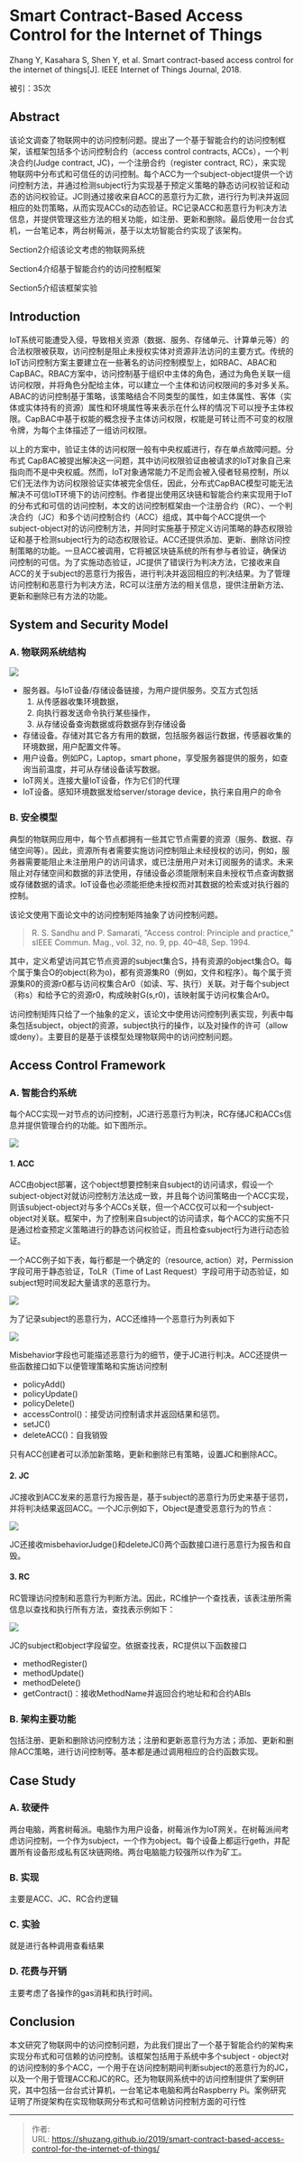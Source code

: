 # Smart Contract-Based Access Control for the Internet of Things


Zhang Y, Kasahara S, Shen Y, et al. Smart contract-based access control for the internet of things[J]. IEEE Internet of Things Journal, 2018.

被引：35次

## Abstract

该论文调查了物联网中的访问控制问题。提出了一个基于智能合约的访问控制框架，该框架包括多个访问控制合约（access control contracts, ACCs），一个判决合约(Judge contract, JC)，一个注册合约（register contract, RC），来实现物联网中分布式和可信任的访问控制。每个ACC为一个subject-object提供一个访问控制方法，并通过检测subject行为实现基于预定义策略的静态访问权验证和动态的访问权验证。JC则通过接收来自ACC的恶意行为汇款，进行行为判决并返回相应的处罚策略，从而实现ACCs的动态验证。RC记录ACC和恶意行为判决方法信息，并提供管理这些方法的相关功能，如注册、更新和删除。最后使用一台台式机，一台笔记本，两台树莓派，基于以太坊智能合约实现了该架构。

Section2介绍该论文考虑的物联网系统

Section4介绍基于智能合约的访问控制框架

Section5介绍该框架实验

## Introduction

IoT系统可能遭受入侵，导致相关资源（数据、服务、存储单元、计算单元等）的合法权限被获取，访问控制是阻止未授权实体对资源非法访问的主要方式。传统的IoT访问控制方案主要建立在一些著名的访问控制模型上，如RBAC、ABAC和CapBAC。RBAC方案中，访问控制基于组织中主体的角色，通过为角色关联一组访问权限，并将角色分配给主体，可以建立一个主体和访问权限间的多对多关系。ABAC的访问控制基于策略，该策略结合不同类型的属性，如主体属性、客体（实体或实体持有的资源）属性和环境属性等来表示在什么样的情况下可以授予主体权限。CapBAC中基于权能的概念授予主体访问权限，权能是可转让而不可变的权限令牌，为每个主体描述了一组访问权限。

以上的方案中，验证主体的访问权限一般有中央权威进行，存在单点故障问题。分布式 CapBAC被提出解决这一问题，其中访问权限验证由被请求的IoT对象自己来指向而不是中央权威。然而，IoT对象通常能力不足而会被入侵者轻易控制，所以它们无法作为访问权限验证实体被完全信任，因此，分布式CapBAC模型可能无法解决不可信IoT环境下的访问控制。作者提出使用区块链和智能合约来实现用于IoT的分布式和可信的访问控制，本文的访问控制框架由一个注册合约（RC）、一个判决合约（JC）和多个访问控制合约（ACC）组成，其中每个ACC提供一个subject-object对的访问控制方法，并同时实施基于预定义访问策略的静态权限验证和基于检测subject行为的动态权限验证。ACC还提供添加、更新、删除访问控制策略的功能。一旦ACC被调用，它将被区块链系统的所有参与者验证，确保访问控制的可信。为了实施动态验证，JC提供了错误行为判决方法，它接收来自ACC的关于subject的恶意行为报告，进行判决并返回相应的判决结果。为了管理访问控制和恶意行为判决方法，RC可以注册方法的相关信息，提供注册新方法、更新和删除已有方法的功能。

## System and Security Model

### A. 物联网系统结构

![](https://ieeexplore.ieee.org/mediastore_new/IEEE/content/media/6488907/8709863/8386853/zhang1-2847705-small.gif)

- 服务器。与IoT设备/存储设备链接，为用户提供服务。交互方式包括
  1. 从传感器收集环境数据，
  2. 向执行器发送命令执行某些操作，
  3. 从存储设备查询数据或将数据存到存储设备
- 存储设备。存储对其它各方有用的数据，包括服务器运行数据，传感器收集的环境数据，用户配置文件等。
- 用户设备。例如PC，Laptop，smart phone，享受服务器提供的服务，如查询当前温度，并可从存储设备读写数据。
- IoT网关。连接大量IoT设备，作为它们的代理
- IoT设备。感知环境数据发给server/storage device，执行来自用户的命令

### B. 安全模型

典型的物联网应用中，每个节点都拥有一些其它节点需要的资源（服务、数据、存储空间等）。因此，资源所有者需要实施访问控制阻止未经授权的访问，例如，服务器需要能阻止未注册用户的访问请求，或已注册用户对未订阅服务的请求。未来阻止对存储空间和数据的非法使用，存储设备必须能限制来自未授权节点查询数据或存储数据的请求。IoT设备也必须能拒绝未授权而对其数据的检索或对执行器的控制。

该论文使用下面论文中的访问控制矩阵抽象了访问控制问题。

> R. S. Sandhu and P. Samarati, “Access control: Principle and practice,” sIEEE Commun. Mag., vol. 32, no. 9, pp. 40–48, Sep. 1994.

其中，定义希望访问其它节点资源的subject集合S，持有资源的object集合O。每个属于集合O的object(称为o)，都有资源集R0（例如，文件和程序）。每个属于资源集R0的资源r0都与访问权集合Ar0（如读、写、执行）关联。对于每个subject（称s）和给予它的资源r0，构成映射G(s,r0)，该映射属于访问权集合Ar0。

访问控制矩阵只给了一个抽象的定义，该论文中使用访问控制列表实现，列表中每条包括subject，object的资源，subject执行的操作，以及对操作的许可（allow或deny）。主要目的是基于该模型处理物联网中的访问控制问题。

## Access Control Framework

### A. 智能合约系统

每个ACC实现一对节点的访问控制，JC进行恶意行为判决，RC存储JC和ACCs信息并提供管理合约的功能。如下图所示。

![](https://ieeexplore.ieee.org/mediastore_new/IEEE/content/media/6488907/8709863/8386853/zhang3-2847705-small.gif)

#### 1. ACC

ACC由object部署，这个object想要控制来自subject的访问请求，假设一个subject-object对就访问控制方法达成一致，并且每个访问策略由一个ACC实现，则该subject-object对与多个ACCs关联，但一个ACC仅可以和一个subject-object对关联。框架中，为了控制来自subject的访问请求，每个ACC的实施不只是通过检查预定义策略进行的静态访问权验证，而且检查subject行为进行动态验证。

一个ACC例子如下表，每行都是一个确定的（resource, action）对，Permission字段可用于静态验证，ToLR（Time of Last Request）字段可用于动态验证，如subject短时间发起大量请求的恶意行为。

![](https://ieeexplore.ieee.org/mediastore_new/IEEE/content/media/6488907/8709863/8386853/zhang.t1-2847705-small.gif)

为了记录subject的恶意行为，ACC还维持一个恶意行为列表如下

![](https://ieeexplore.ieee.org/mediastore_new/IEEE/content/media/6488907/8709863/8386853/zhang.t2-2847705-small.gif)

Misbehavior字段也可能描述恶意行为的细节，便于JC进行判决。ACC还提供一些函数接口如下以便管理策略和实施访问控制

- policyAdd()
- policyUpdate()
- policyDelete()
- accessControl()：接受访问控制请求并返回结果和惩罚。
- setJC()
- deleteACC()：自我销毁

只有ACC创建者可以添加新策略，更新和删除已有策略，设置JC和删除ACC。

#### 2. JC

JC接收到ACC发来的恶意行为报告是，基于subject的恶意行为历史来基于惩罚，并将判决结果返回ACC。一个JC示例如下，Object是遭受恶意行为的节点：

![](https://ieeexplore.ieee.org/mediastore_new/IEEE/content/media/6488907/8709863/8386853/zhang4-2847705-small.gif)

JC还接收misbehaviorJudge()和deleteJC()两个函数接口进行恶意行为报告和自毁。

#### 3. RC

RC管理访问控制和恶意行为判断方法。因此，RC维护一个查找表，该表注册所需信息以查找和执行所有方法，查找表示例如下：

![](https://ieeexplore.ieee.org/mediastore_new/IEEE/content/media/6488907/8709863/8386853/zhang.t3-2847705-small.gif)

JC的subject和object字段留空。依据查找表，RC提供以下函数接口

- methodRegister()
- methodUpdate()
- methodDelete()
- getContract()：接收MethodName并返回合约地址和和合约ABIs

### B. 架构主要功能

包括注册、更新和删除访问控制方法；注册和更新恶意行为方法；添加、更新和删除ACC策略，进行访问控制等。基本都是通过调用相应的合约函数实现。

## Case Study

### A. 软硬件

两台电脑，两套树莓派。电脑作为用户设备，树莓派作为IoT网关。在树莓派间考虑访问控制，一个作为subject，一个作为object。每个设备上都运行geth，并配置所有设备形成私有区块链网络。两台电脑能力较强所以作为矿工。

### B. 实现

主要是ACC、JC、RC合约逻辑

### C. 实验

就是进行各种调用查看结果

### D. 花费与开销

主要考虑了各操作的gas消耗和执行时间。

## Conclusion

本文研究了物联网中的访问控制问题，为此我们提出了一个基于智能合约的架构来实现分布式和可信赖的访问控制。该框架包括用于系统中多个subject - object对的访问控制的多个ACC，一个用于在访问控制期间判断subject的恶意行为的JC，以及一个用于管理ACC和JC的RC。还为物联网系统中的访问控制提供了案例研究，其中包括一台台式计算机，一台笔记本电脑和两台Raspberry Pi。案例研究证明了所提架构在实现物联网分布式和可信赖访问控制方面的可行性


---

> 作者:   
> URL: https://shuzang.github.io/2019/smart-contract-based-access-control-for-the-internet-of-things/  

